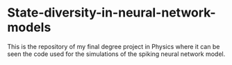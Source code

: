 # State-diversity-in-neural-network-models
This is the repository of my final degree project in Physics where it can be seen the code used for the simulations of the spiking neural network model.
